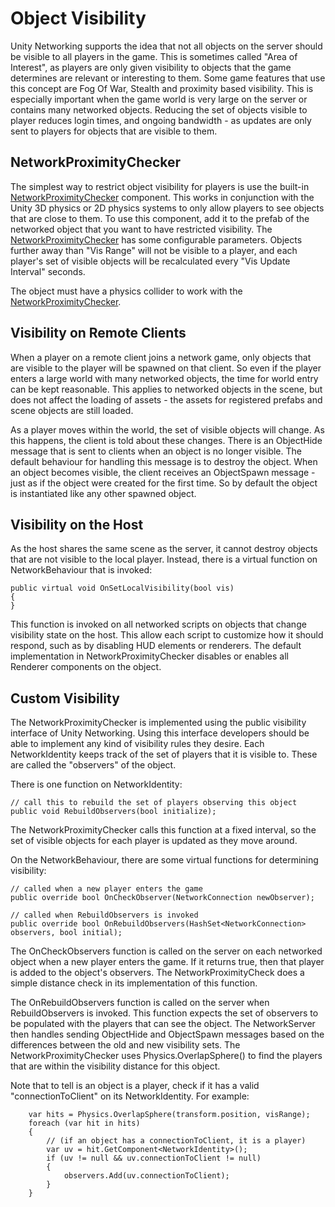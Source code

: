 Object Visibility
=============================

Unity Networking supports the idea that not all objects on the server should be visible to all players in the game. This is sometimes called "Area of Interest", as players are only given visibility to objects that the game determines are relevant or interesting to them. Some game features that use this concept are Fog Of War, Stealth and proximity based visibility. This is especially important when the game world is very large on the server or contains many networked objects. Reducing the set of objects visible to player reduces login times, and ongoing bandwidth - as updates are only sent to players for objects that are visible to them.

NetworkProximityChecker
-----------------------

The simplest way to restrict object visibility for players is use the built-in [NetworkProximityChecker](class-NetworkProximityChecker) component. This works in conjunction with the Unity 3D physics or 2D physics systems to only allow players to see objects that are close to them. To use this component, add it to the prefab of the networked object that you want to have restricted visibility. The [NetworkProximityChecker](class-NetworkProximityChecker) has some configurable parameters. Objects further away than "Vis Range" will not be visible to a player, and each player's set of visible objects will be recalculated every "Vis Update Interval" seconds.

The object must have a physics collider to work with the [NetworkProximityChecker](class-NetworkProximityChecker). 

Visibility on Remote Clients
----------------------------

When a player on a remote client joins a network game, only objects that are visible to the player will be spawned on that client. So even if the player enters a large world with many networked objects, the time for world entry can be kept reasonable. This applies to networked objects in the scene, but does not affect the loading of assets - the assets for registered prefabs and scene objects are still loaded.

As a player moves within the world, the set of visible objects will change. As this happens, the client is told about these changes. There is an ObjectHide message that is sent to clients when an object is no longer visible. The default behaviour for handling this message is to destroy the object. When an object becomes visible, the client receives an ObjectSpawn message - just as if the object were created for the first time. So by default the object is instantiated like any other spawned object.

Visibility on the Host
----------------------

As the host shares the same scene as the server, it cannot destroy objects that are not visible to the local player. Instead, there is a virtual function on NetworkBehaviour that is invoked:

````
public virtual void OnSetLocalVisibility(bool vis)
{
}
````

This function is invoked on all networked scripts on objects that change visibility state on the host. This allow each script to customize how it should respond, such as by disabling HUD elements or renderers. The default implementation in NetworkProximityChecker disables or enables all Renderer components on the object.


Custom Visibility
-----------------
The NetworkProximityChecker is implemented using the public visibility interface of Unity Networking. Using this interface developers should be able to implement any kind of visibility rules they desire. Each NetworkIdentity keeps track of the set of players that it is visible to. These are called the "observers" of the object.

There is one function on NetworkIdentity:

````
// call this to rebuild the set of players observing this object
public void RebuildObservers(bool initialize);
````

The NetworkProximityChecker calls this function at a fixed interval, so the set of visible objects for each player is updated as they move around.

On the NetworkBehaviour, there are some virtual functions for determining visibility:

````
// called when a new player enters the game
public override bool OnCheckObserver(NetworkConnection newObserver);

// called when RebuildObservers is invoked 
public override bool OnRebuildObservers(HashSet<NetworkConnection> observers, bool initial);
````

The OnCheckObservers function is called on the server on each networked object when a new player enters the game. If it returns true, then that player is added to the object's observers. The NetworkProximityCheck does a simple distance check in its implementation of this function.

The OnRebuildObservers function is called on the server when RebuildObservers is invoked. This function expects the set of observers to be populated with the players that can see the object. The NetworkServer then handles sending ObjectHide and ObjectSpawn messages based on the differences between the old and new visibility sets. The NetworkProximityChecker uses Physics.OverlapSphere() to find the players that are within the visibility distance for this object.

Note that to tell is an object is a player, check if it has a valid "connectionToClient" on its NetworkIdentity. For example:

````
	var hits = Physics.OverlapSphere(transform.position, visRange);
	foreach (var hit in hits)
	{
		// (if an object has a connectionToClient, it is a player)
		var uv = hit.GetComponent<NetworkIdentity>();
		if (uv != null && uv.connectionToClient != null)
		{
			observers.Add(uv.connectionToClient);
		}
	}
````

